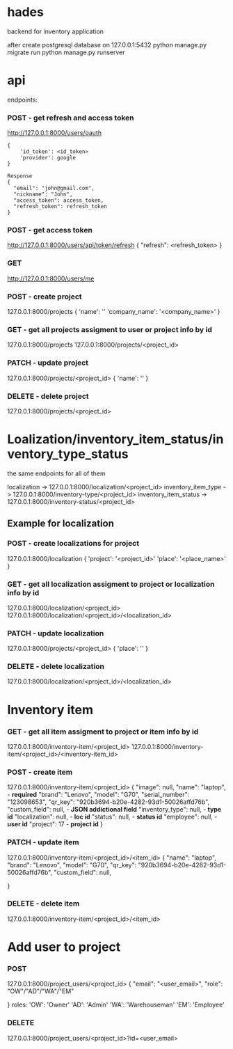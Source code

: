 # hades
backend for inventory application 


after create postgresql database on 127.0.0.1:5432
python manage.py migrate
run python manage.py runserver


# api
endpoints:

### POST  - get refresh and access token
http://127.0.0.1:8000/users/oauth
```
{
    'id_token': <id_token>
    'provider': google
}

```
```
Response
{
  "email": "john@gmail.com",
  "nickname": "John",
  "access_token": access_token,
  "refresh_token": refresh_token
}

```
### POST - get access token 
http://127.0.0.1:8000/users/api/token/refresh
{
    "refresh": <refresh_token>
}

### GET
http://127.0.0.1:8000/users/me



### POST - create project
127.0.0.1:8000/projects
{
    'name': '<project name>'
    'company_name': '<company_name>'
}
### GET - get all projects assigment to user or project info by id
127.0.0.1:8000/projects
127.0.0.1:8000/projects/<project_id>
### PATCH - update project
127.0.0.1:8000/projects/<project_id>
{
    'name': '<new project name>'
}
### DELETE - delete project
127.0.0.1:8000/projects/<project_id>

# Loalization/inventory_item_status/inventory_type_status
the same endpoints for all of them

localization -> 127.0.0.1:8000/localization/<project_id>
inventory_item_type -> 127.0.0.1:8000/inventory-type/<project_id>
inventory_item_status -> 127.0.0.1:8000/inventory-status/<project_id>

## Example for localization
### POST - create localizations for project
127.0.0.1:8000/localization
{
    'project': '<project_id>'
    'place': '<place_name>'
}
### GET - get all localization assigment to project or localization info by id
127.0.0.1:8000/localization/<project_id>
127.0.0.1:8000/localization/<project_id>/<localization_id>
### PATCH - update localization
127.0.0.1:8000/projects/<project_id>
{
    'place': '<new place name>'
}
### DELETE - delete localization
127.0.0.1:8000/localization/<project_id>/<localization_id>


# Inventory item
### GET - get all item assigment to project or item info by id
127.0.0.1:8000/inventory-item/<project_id>
127.0.0.1:8000/inventory-item/<project_id>/<inventory-item_id>

### POST - create item
127.0.0.1:8000/inventory-item/<project_id>
{
    "image": null,
    "name": "laptop", - **required**
    "brand": "Lenovo",
    "model": "G70",
    "serial_number": "123098653",
    "qr_key": "920b3694-b20e-4282-93d1-50026affd76b",
    "custom_field": null, - **JSON addictional field**
    "inventory_type": null, - **type id**
    "localization": null, - **loc id**
    "status": null, - **status id**
    "employee": null, - **user id**
    "project": 17 - **project id**
}

### PATCH - update item
127.0.0.1:8000/inventory-item/<project_id>/<item_id>
{
    "name": "laptop",
    "brand": "Lenovo",
    "model": "G70",
    "qr_key": "920b3694-b20e-4282-93d1-50026affd76b",
    "custom_field": null,

}

### DELETE - delete item
127.0.0.1:8000/inventory-item/<project_id>/<item_id>

# Add user to project

### POST
127.0.0.1:8000/project_users/<project_id>
{
    "email": "<user_email>",
    "role": "OW"/"AD"/"WA"/"EM"

}
roles:
'OW': 'Owner'
'AD': 'Admin'
'WA': 'Warehouseman'
'EM': 'Employee'

### DELETE
127.0.0.1:8000/project_users/<project_id>?id=<user_email>
